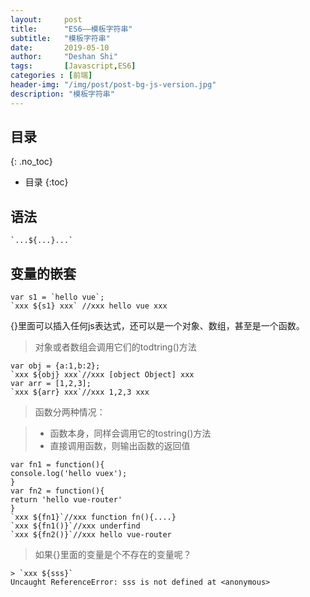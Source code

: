 ```yaml
---
layout:     post
title:      "ES6——模板字符串"
subtitle:   "模板字符串"
date:       2019-05-10
author:     "Deshan Shi"
tags:       [Javascript,ES6]
categories : [前端]
header-img: "/img/post/post-bg-js-version.jpg"
description: "模板字符串"
---
```


## 目录
{: .no_toc}

* 目录
{:toc}

## 语法

	`...${...}...`

## 变量的嵌套

	var s1 = `hello vue`;
	`xxx ${s1} xxx` //xxx hello vue xxx

{}里面可以插入任何js表达式，还可以是一个对象、数组，甚至是一个函数。

> 对象或者数组会调用它们的todtring()方法

	var obj = {a:1,b:2};
	`xxx ${obj} xxx`//xxx [object Object] xxx
	var arr = [1,2,3];
	`xxx ${arr} xxx`//xxx 1,2,3 xxx

> 函数分两种情况：

> + 函数本身，同样会调用它的tostring()方法
> + 直接调用函数，则输出函数的返回值

	var fn1 = function(){
	console.log('hello vuex');
	}
	var fn2 = function(){
	return 'hello vue-router'
	}
	`xxx ${fn1}`//xxx function fn(){....}
	`xxx ${fn1()}`//xxx underfind
	`xxx ${fn2()}`//xxx hello vue-router

> 如果{}里面的变量是个不存在的变量呢？

	> `xxx ${sss}`
	Uncaught ReferenceError: sss is not defined at <anonymous>